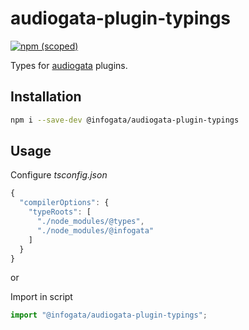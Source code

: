 # audiogata-plugin-typings

[![npm (scoped)](https://img.shields.io/npm/v/@infogata/audiogata-plugin-typings)](https://www.npmjs.com/package/@infogata/audiogata-plugin-typings)

Types for [audiogata](https://www.audiogata.com) plugins.

## Installation

```sh
npm i --save-dev @infogata/audiogata-plugin-typings
```

## Usage

Configure _tsconfig.json_

```js
{
  "compilerOptions": {
    "typeRoots": [
      "./node_modules/@types",
      "./node_modules/@infogata"
    ]
  }
}
```

or

Import in script

```js
import "@infogata/audiogata-plugin-typings";
```

